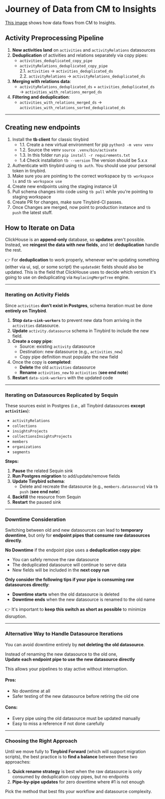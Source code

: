 
# Journey of Data from CM to Insights
[This image](https://uploads.linear.app/aebec7ad-5649-4758-9bed-061f7228a879/b72d9f55-8f27-4c57-81fe-729807c12ffb/36c116c2-0f88-4735-a932-0c3e6bf8ea45) shows how data flows from CM to Insights. 

## Activity Preprocessing Pipeline

1. **New activities land** on `activities` and `activityRelations` datasources  
2. **Deduplication** of activities and relations separately via copy pipes:  
   - `activities_deduplicated_copy_pipe`  
   - `activityRelations_deduplicated_copy_pipe`  
   2.1. `activities` → `activities_deduplicated_ds`  
   2.2. `activityRelations` → `activityRelations_deduplicated_ds`  
3. **Merging with relations data**:  
   - `activityRelations_deduplicated_ds` + `activities_deduplicated_ds` → `activities_with_relations_merged_ds`  
4. **Filtering and deduplication**:  
   - `activities_with_relations_merged_ds` → `activities_with_relations_sorted_deduplicated_ds`

---

## Creating new endpoints
1. Install the **tb client** for classic tinybird
    - 1.1. Create a new virtual environment for pip `python3 -m venv venv`
    - 1.2. Source the venv `source .venv/bin/activate`
    - 1.3. In this folder run `pip install -r requirements.txt`
    - 1.4 Check installation `tb --version` The version should be 5.x.x
2. Authenticate with tinybird using `tb auth`. You should use your personal token in tinybird.
3. Make sure you are pointing to the correct workspace by `tb workspace ls` and `tb workspace use`
4. Create new endpoints using the staging instance UI
5. Pull schema changes into code using `tb pull` while you're pointing to staging workspace
6. Create PR for changes, make sure Tinybird-CI passes.
7. Once Changes are merged, now point to production instance and `tb push` the latest stuff.

## How to Iterate on Data

ClickHouse is an **append-only** database, so **updates** aren't possible.  
Instead, we **reingest the data with new fields**, and let **deduplication** handle the rest.

👉  For **deduplication** to work properly, whenever we're updating something (either via ui, sql, or some script) the `updatedAt` fields should also be updated. This is the field that ClickHouse uses to decide which version it's going to use on deduplicating via `ReplacingMergeTree` engine.

---

### Iterating on Activity Fields

Since `activities` **don’t exist in Postgres**, schema iteration must be done **entirely on Tinybird**.
1. **Stop `data-sink-workers`** to prevent new data from arriving in the `activities` datasource.
2. **Update** `activity.datasource` schema in Tinybird to include the new field.
3. **Create a copy pipe**:
   - Source: existing `activity` datasource  
   - Destination: new datasource (e.g., `activities_new`)  
   - Copy pipe definition must populate the new field
4. Once the copy is **completed**:
   - **Delete** the old `activities` datasource  
   - **Rename** `activities_new` to `activities` (**see end note**)
5. **Restart** `data-sink-workers` with the updated code

---

### Iterating on Datasources Replicated by Sequin

These sources exist in Postgres (i.e., all Tinybird datasources **except `activities`**):

- `activityRelations`
- `collections`
- `insightsProjects`
- `collectionsInsightsProjects`
- `members`
- `organizations`
- `segments`

**Steps:**
1. **Pause** the related Sequin sink
2. **Run Postgres migration** to add/update/remove fields
3. **Update Tinybird schema**:
   - Delete and recreate the datasource (e.g., `members.datasource`) via `tb push` (**see end note**)
4. **Backfill** the resource from Sequin
5. **Restart** the paused sink

---

### Downtime Consideration

Switching between old and new datasources can lead to **temporary downtime**, but only for **endpoint pipes that consume raw datasources directly**.

**No Downtime** if the endpoint pipe uses a **deduplication copy pipe**:
- You can safely remove the raw datasource
- The deduplicated datasource will continue to serve data
- New fields will be included in the **next copy run**

**Only consider the following tips if your pipe is consuming raw datasources directly**:

- **Downtime starts** when the old datasource is deleted
- **Downtime ends** when the new datasource is renamed to the old name

👉 It's important to **keep this switch as short as possible** to minimize disruption.

---

### Alternative Way to Handle Datasource Iterations

You can avoid downtime entirely by **not deleting the old datasource**.

Instead of renaming the new datasource to the old one,  
**Update each endpoint pipe to use the new datasource directly**

This allows your pipelines to stay active without interruption.

#### Pros:
- No downtime at all
- Safer testing of the new datasource before retiring the old one

#### Cons:
- Every pipe using the old datasource must be updated manually
- Easy to miss a reference if not done carefully

---

### Choosing the Right Approach

Until we move fully to **Tinybird Forward** (which will support migration scripts), the best practice is to **find a balance** between these two approaches:

1. **Quick rename strategy** is best when the raw datasource is only consumed by deduplication copy pipes, but no endpoints
2. **Pipe-by-pipe updates** for zero downtime where #1 is not enough

Pick the method that best fits your workflow and datasource complexity.
